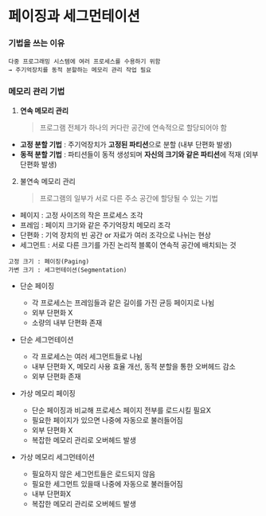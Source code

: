 # 페이징과 세그먼테이션

### 기법을 쓰는 이유

```
다중 프로그래밍 시스템에 여러 프로세스를 수용하기 위함
→ 주기억장치를 동적 분할하는 메모리 관리 작업 필요
```

### 메모리 관리 기법

1. **연속 메모리 관리**
   > 프로그램 전체가 하나의 커다란 공간에 연속적으로 할당되어야 함

- **고정 분할 기법** : 주기억장치가 **고정된 파티션**으로 분할 (내부 단편화 발생)
- **동적 분할 기법** : 파티션들이 동적 생성되며 **자신의 크기와 같은 파티션**에 적재 (외부 단편화 발생)

2. 불연속 메모리 관리
   > 프로그램의 일부가 서로 다른 주소 공간에 할당될 수 있는 기법

- 페이지 : 고정 사이즈의 작은 프로세스 조각
- 프레임 : 페이지 크기와 같은 주기억장치 메모리 조각
- 단편화 : 기억 장치의 빈 공간 or 자료가 여러 조각으로 나뉘는 현상
- 세그먼트 : 서로 다른 크기를 가진 논리적 블록이 연속적 공간에 배치되는 것

```
고정 크기 : 페이징(Paging)
가변 크기 : 세그먼테이션(Segmentation)
```

- 단순 페이징

  - 각 프로세스는 프레임들과 같은 길이를 가진 균등 페이지로 나뉨
  - 외부 단편화 X
  - 소량의 내부 단편화 존재

- 단순 세그먼테이션

  - 각 프로세스는 여러 세그먼트들로 나뉨
  - 내부 단편화 X, 메모리 사용 효율 개선, 동적 분할을 통한 오버헤드 감소
  - 외부 단편화 존재

- 가상 메모리 페이징

  - 단순 페이징과 비교해 프로세스 페이지 전부를 로드시킬 필요X
  - 필요한 페이지가 있으면 나중에 자동으로 불러들어짐
  - 외부 단편화 X
  - 복잡한 메모리 관리로 오버헤드 발생

- 가상 메모리 세그먼테이션
  - 필요하지 않은 세그먼트들은 로드되지 않음
  - 필요한 세그먼트 있을때 나중에 자동으로 불러들어짐
  - 내부 단편화X
  - 복잡한 메모리 관리로 오버헤드 발생
